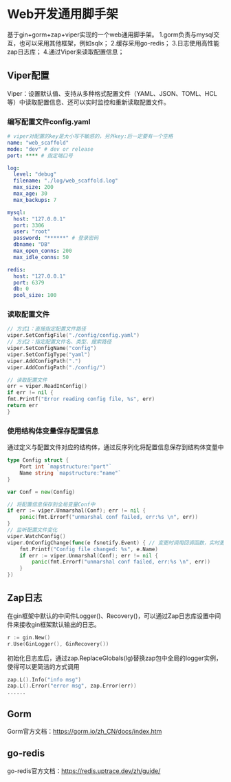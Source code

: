 # Web开发通用脚手架
基于gin+gorm+zap+viper实现的一个web通用脚手架。
1.gorm负责与mysql交互，也可以采用其他框架，例如sqlx；
2.缓存采用go-redis；
3.日志使用高性能zap日志库；
4.通过Viper来读取配置信息；
## Viper配置
Viper：设置默认值、支持从多种格式配置文件（YAML、JSON、TOML、HCL等）中读取配置信息、还可以实时监控和重新读取配置文件。
### 编写配置文件config.yaml
```yaml
# viper对配置的key是大小写不敏感的，另外key:后一定要有一个空格
name: "web_scaffold"
mode: "dev" # dev or release
port: **** # 指定端口号

log:
  level: "debug"
  filename: "./log/web_scaffold.log" 
  max_size: 200
  max_age: 30
  max_backups: 7

mysql:
  host: "127.0.0.1"
  port: 3306
  user: "root"
  password: "******" # 登录密码
  dbname: "DB"
  max_open_conns: 200
  max_idle_conns: 50

redis:
  host: "127.0.0.1"
  port: 6379
  db: 0
  pool_size: 100
```
### 读取配置文件
```go
// 方式1：直接指定配置文件路径
viper.SetConfigFile("./config/config.yaml")
// 方式2：指定配置文件名、类型、搜索路径
viper.SetConfigName("config")
viper.SetConfigType("yaml")
viper.AddConfigPath(".")
viper.AddConfigPath("./config/")

// 读取配置文件
err = viper.ReadInConfig()
if err != nil {
fmt.Printf("Error reading config file, %s", err)
return err
}
```
### 使用结构体变量保存配置信息
通过定义与配置文件对应的结构体，通过反序列化将配置信息保存到结构体变量中
```go
type Config struct {
	Port int `mapstructure:"port"`
	Name string `mapstructure:"name"`
}

var Conf = new(Config)

// 将配置信息保存到全局变量Conf中
if err := viper.Unmarshal(Conf); err != nil {
	panic(fmt.Errorf("unmarshal conf failed, err:%s \n", err))
}
// 监听配置文件变化
viper.WatchConfig()
viper.OnConfigChange(func(e fsnotify.Event) { // 变更时调用回调函数，实时更新到Conf中
	fmt.Printf("Config file changed: %s", e.Name)
	if err := viper.Unmarshal(Conf); err != nil {
		panic(fmt.Errorf("unmarshal conf failed, err:%s \n", err))
	}	
})
```
## Zap日志
在gin框架中默认的中间件Logger()、Recovery()，可以通过Zap日志库设置中间件来接收gin框架默认输出的日志。
```go
r := gin.New()
r.Use(GinLogger(), GinRecovery())
```
初始化日志库后，通过zap.ReplaceGlobals(lg)替换zap包中全局的logger实例，使得可以更简洁的方式调用
```go
zap.L().Info("info msg")
zap.L().Error("error msg", zap.Error(err))
......
```
## Gorm
Gorm官方文档：https://gorm.io/zh_CN/docs/index.htm
## go-redis
go-redis官方文档：https://redis.uptrace.dev/zh/guide/

